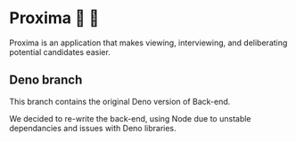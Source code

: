 # Proxima 🚀 🌌

Proxima is an application that makes viewing, interviewing, and deliberating potential candidates easier.

## Deno branch

This branch contains the original Deno version of Back-end.

We decided to re-write the back-end, using Node due to unstable dependancies and issues with Deno libraries.
